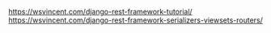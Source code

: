 https://wsvincent.com/django-rest-framework-tutorial/
https://wsvincent.com/django-rest-framework-serializers-viewsets-routers/
